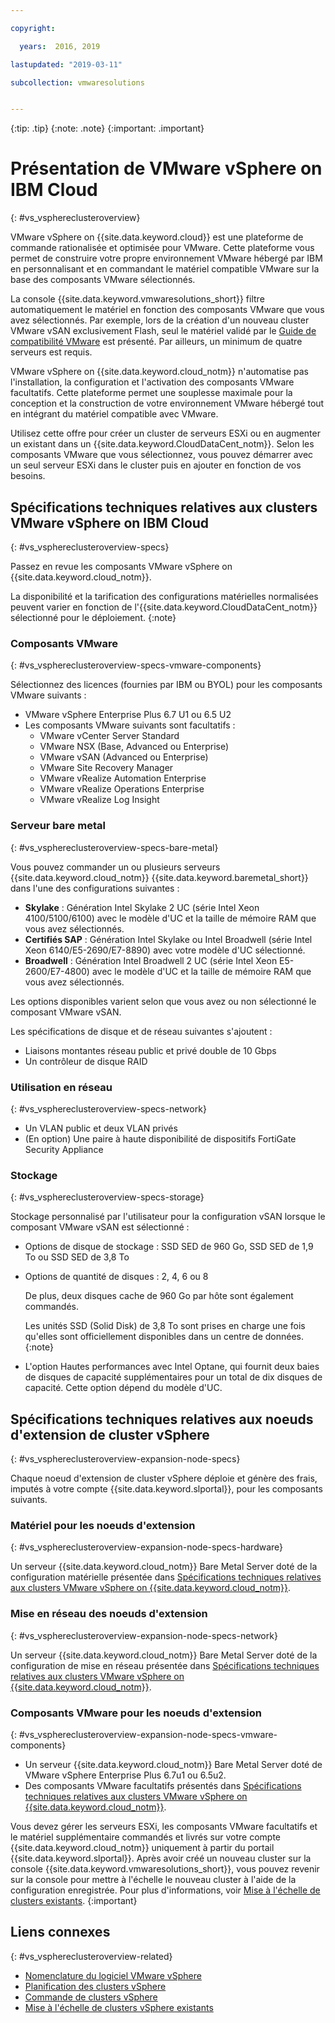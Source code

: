 ```yaml
---

copyright:

  years:  2016, 2019

lastupdated: "2019-03-11"

subcollection: vmwaresolutions


---
```


{:tip: .tip}
{:note: .note}
{:important: .important}

# Présentation de VMware vSphere on IBM Cloud
{: #vs_vsphereclusteroverview}

VMware vSphere on {{site.data.keyword.cloud}} est une plateforme de commande rationalisée et optimisée pour VMware. Cette plateforme vous permet de construire votre propre environnement VMware hébergé par IBM en personnalisant et en commandant le matériel compatible VMware sur la base des composants VMware sélectionnés.

La console {{site.data.keyword.vmwaresolutions_short}} filtre automatiquement le matériel en fonction des composants VMware que vous avez sélectionnés. Par exemple, lors de la création d'un nouveau cluster VMware vSAN exclusivement Flash, seul le matériel validé par le [Guide de compatibilité VMware](https://www.vmware.com/resources/compatibility/search.php) est présenté. Par ailleurs, un minimum de quatre serveurs est requis.

VMware vSphere on {{site.data.keyword.cloud_notm}} n'automatise pas l'installation, la configuration et l'activation des composants VMware facultatifs. Cette plateforme permet une souplesse maximale pour la conception et la construction de votre environnement VMware hébergé tout en intégrant du matériel compatible avec VMware.

Utilisez cette offre pour créer un cluster de serveurs ESXi ou en augmenter un existant dans un {{site.data.keyword.CloudDataCent_notm}}. Selon les composants VMware que vous sélectionnez, vous pouvez démarrer avec un seul serveur ESXi dans le cluster puis en ajouter en fonction de vos besoins.

## Spécifications techniques relatives aux clusters VMware vSphere on IBM Cloud
{: #vs_vsphereclusteroverview-specs}

Passez en revue les composants VMware vSphere on {{site.data.keyword.cloud_notm}}.

La disponibilité et la tarification des configurations matérielles normalisées peuvent varier en fonction de l'{{site.data.keyword.CloudDataCent_notm}} sélectionné pour le déploiement.
{:note}

### Composants VMware
{: #vs_vsphereclusteroverview-specs-vmware-components}

Sélectionnez des licences (fournies par IBM ou BYOL) pour les composants VMware suivants :
* VMware vSphere Enterprise Plus 6.7 U1 ou 6.5 U2
* Les composants VMware suivants sont facultatifs :
   * VMware vCenter Server Standard
   * VMware NSX (Base, Advanced ou Enterprise)
   * VMware vSAN (Advanced ou Enterprise)
   * VMware Site Recovery Manager
   * VMware vRealize Automation Enterprise
   * VMware vRealize Operations Enterprise
   * VMware vRealize Log Insight

### Serveur bare metal
{: #vs_vsphereclusteroverview-specs-bare-metal}

Vous pouvez commander un ou plusieurs serveurs {{site.data.keyword.cloud_notm}} {{site.data.keyword.baremetal_short}} dans l'une des configurations suivantes :
* **Skylake** : Génération Intel Skylake 2 UC (série Intel Xeon 4100/5100/6100) avec le modèle d'UC et la taille de mémoire RAM que vous avez sélectionnés.
* **Certifiés SAP** : Génération Intel Skylake ou Intel Broadwell (série Intel Xeon 6140/E5-2690/E7-8890) avec votre modèle d'UC sélectionné.
* **Broadwell** : Génération Intel Broadwell 2 UC (série Intel Xeon E5-2600/E7-4800) avec le modèle d'UC et la taille de mémoire RAM que vous avez sélectionnés.

Les options disponibles varient selon que vous avez ou non sélectionné le composant VMware vSAN.

Les spécifications de disque et de réseau suivantes s'ajoutent :
* Liaisons montantes réseau public et privé double de 10 Gbps
* Un contrôleur de disque RAID

### Utilisation en réseau
{: #vs_vsphereclusteroverview-specs-network}

* Un VLAN public et deux VLAN privés
* (En option) Une paire à haute disponibilité de dispositifs FortiGate Security Appliance

### Stockage
{: #vs_vsphereclusteroverview-specs-storage}

Stockage personnalisé par l'utilisateur pour la configuration vSAN lorsque le composant VMware vSAN est sélectionné :
* Options de disque de stockage : SSD SED de 960 Go, SSD SED de 1,9 To ou SSD SED de 3,8 To
* Options de quantité de disques : 2, 4, 6 ou 8

  De plus, deux disques cache de 960 Go par hôte sont également commandés.

  Les unités SSD (Solid Disk) de 3,8 To sont prises en charge une fois qu'elles sont officiellement disponibles dans un centre de données.
  {:note}
* L'option Hautes performances avec Intel Optane, qui fournit deux baies de disques de capacité supplémentaires pour un total de dix disques de capacité. Cette option dépend du modèle d'UC.

## Spécifications techniques relatives aux noeuds d'extension de cluster vSphere
{: #vs_vsphereclusteroverview-expansion-node-specs}

Chaque noeud d'extension de cluster vSphere déploie et génère des frais, imputés à votre compte {{site.data.keyword.slportal}}, pour les composants suivants.

### Matériel pour les noeuds d'extension
{: #vs_vsphereclusteroverview-expansion-node-specs-hardware}

Un serveur {{site.data.keyword.cloud_notm}} Bare Metal Server doté de la configuration matérielle présentée dans [Spécifications techniques relatives aux clusters VMware vSphere on {{site.data.keyword.cloud_notm}}](/docs/services/vmwaresolutions/vsphere?topic=vmware-solutions-vs_vsphereclusteroverview#specs).

### Mise en réseau des noeuds d'extension
{: #vs_vsphereclusteroverview-expansion-node-specs-network}

Un serveur {{site.data.keyword.cloud_notm}} Bare Metal Server doté de la configuration de mise en réseau présentée dans [Spécifications techniques relatives aux clusters VMware vSphere on {{site.data.keyword.cloud_notm}}](/docs/services/vmwaresolutions/vsphere?topic=vmware-solutions-vs_vsphereclusteroverview#specs).

### Composants VMware pour les noeuds d'extension
{: #vs_vsphereclusteroverview-expansion-node-specs-vmware-components}

* Un serveur {{site.data.keyword.cloud_notm}} Bare Metal Server doté de VMware vSphere Enterprise Plus 6.7u1 ou 6.5u2.  
* Des composants VMware facultatifs présentés dans [Spécifications techniques relatives aux clusters VMware vSphere on {{site.data.keyword.cloud_notm}}](/docs/services/vmwaresolutions/vsphere?topic=vmware-solutions-vs_vsphereclusteroverview#specs).

Vous devez gérer les serveurs ESXi, les composants VMware facultatifs et le matériel supplémentaire commandés et livrés sur votre compte {{site.data.keyword.cloud_notm}} uniquement à partir du portail {{site.data.keyword.slportal}}. Après avoir créé un nouveau cluster sur la console {{site.data.keyword.vmwaresolutions_short}}, vous pouvez revenir sur la console pour mettre à l'échelle le nouveau cluster à l'aide de la configuration enregistrée. Pour plus d'informations, voir [Mise à l'échelle de clusters existants](/docs/services/vmwaresolutions/vsphere?topic=vmware-solutions-vs_scalingexistingclusters).
{:important}

## Liens connexes
{: #vs_vsphereclusteroverview-related}

* [Nomenclature du logiciel VMware vSphere](/docs/services/vmwaresolutions/vsphere?topic=vmware-solutions-vs_bom)
* [Planification des clusters vSphere](/docs/services/vmwaresolutions/vsphere?topic=vmware-solutions-vs_planning)
* [Commande de clusters vSphere](/docs/services/vmwaresolutions/vsphere?topic=vmware-solutions-vs_orderinginstances)
* [Mise à l'échelle de clusters vSphere existants](/docs/services/vmwaresolutions/vsphere?topic=vmware-solutions-vs_scalingexistingclusters)

